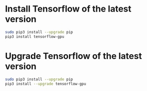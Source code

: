 
# Install Tensorflow of the latest version
```bash
sudo pip3 install --upgrade pip
pip3 install tensorflow-gpu
```

# Upgrade Tensorflow of the latest version
```bash
sudo pip3 install --upgrade pip
pip3 install --upgrade tensorflow-gpu
```
